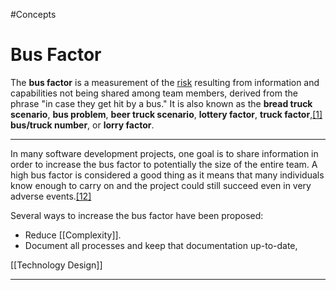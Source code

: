 #Concepts 
# Bus Factor


The **bus factor** is a measurement of the [risk](https://en.wikipedia.org/wiki/Risk "Risk") resulting from information and capabilities not being shared among team members, derived from the phrase "in case they get hit by a bus." It is also known as the **bread truck scenario**, **bus problem**, **beer truck scenario**, **lottery factor**, **truck factor**,[[1]](https://en.wikipedia.org/wiki/Bus_factor#cite_note-1) **bus/truck number**, or **lorry factor**.



---


In many software development projects, one goal is to share information in order to increase the bus factor to potentially the size of the entire team. A high bus factor is considered a good thing as it means that many individuals know enough to carry on and the project could still succeed even in very adverse events.[[12]](https://en.wikipedia.org/wiki/Bus_factor#cite_note-12)

Several ways to increase the bus factor have been proposed:

-   Reduce [[Complexity]].
-   Document all processes and keep that documentation up-to-date,


[[Technology Design]]


---
